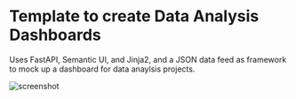 # Template to create Data Analysis Dashboards


Uses FastAPI, Semantic UI, and Jinja2, and a JSON data feed as framework to mock up a dashboard for data anaylsis projects.


![screenshot](https://user-images.githubusercontent.com/36013108/214820406-3153edd2-84f2-4606-8e7c-6d258245cde4.png)
